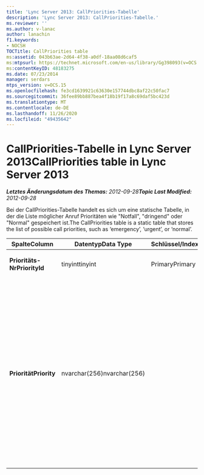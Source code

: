 ```yaml
---
title: 'Lync Server 2013: CallPriorities-Tabelle'
description: 'Lync Server 2013: CallPriorities-Tabelle.'
ms.reviewer: ''
ms.author: v-lanac
author: lanachin
f1.keywords:
- NOCSH
TOCTitle: CallPriorities table
ms:assetid: 043b63ae-2d64-4f38-a0df-18aa08d6caf5
ms:mtpsurl: https://technet.microsoft.com/en-us/library/Gg398093(v=OCS.15)
ms:contentKeyID: 48183275
ms.date: 07/23/2014
manager: serdars
mtps_version: v=OCS.15
ms.openlocfilehash: fe3cd1639921c63630e157744dbc8af22c50fac7
ms.sourcegitcommit: 36fee89bb887bea4f18b19f17a8c69daf5bc423d
ms.translationtype: MT
ms.contentlocale: de-DE
ms.lasthandoff: 11/26/2020
ms.locfileid: "49435642"
---
```

# <a name="callpriorities-table-in-lync-server-2013"></a><span data-ttu-id="aefac-103">CallPriorities-Tabelle in Lync Server 2013</span><span class="sxs-lookup"><span data-stu-id="aefac-103">CallPriorities table in Lync Server 2013</span></span>

<div data-xmlns="http://www.w3.org/1999/xhtml">

<div class="topic" data-xmlns="http://www.w3.org/1999/xhtml" data-msxsl="urn:schemas-microsoft-com:xslt" data-cs="https://msdn.microsoft.com/">

<div data-asp="https://msdn2.microsoft.com/asp">



</div>

<div id="mainSection">

<div id="mainBody"><span data-ttu-id="aefac-104">

<span> </span></span><span class="sxs-lookup"><span data-stu-id="aefac-104">

<span> </span></span></span>

<span data-ttu-id="aefac-105">_**Letztes Änderungsdatum des Themas:** 2012-09-28_</span><span class="sxs-lookup"><span data-stu-id="aefac-105">_**Topic Last Modified:** 2012-09-28_</span></span>

<span data-ttu-id="aefac-106">Bei der CallPriorities-Tabelle handelt es sich um eine statische Tabelle, in der die Liste möglicher Anruf Prioritäten wie "Notfall", "dringend" oder "Normal" gespeichert ist.</span><span class="sxs-lookup"><span data-stu-id="aefac-106">The CallPriorities table is a static table that stores the list of possible call priorities, such as ‘emergency’, ‘urgent’, or ‘normal’.</span></span>


<table>
<colgroup>
<col style="width: 25%" />
<col style="width: 25%" />
<col style="width: 25%" />
<col style="width: 25%" />
</colgroup>
<thead>
<tr class="header">
<th><span data-ttu-id="aefac-107">Spalte</span><span class="sxs-lookup"><span data-stu-id="aefac-107">Column</span></span></th>
<th><span data-ttu-id="aefac-108">Datentyp</span><span class="sxs-lookup"><span data-stu-id="aefac-108">Data Type</span></span></th>
<th><span data-ttu-id="aefac-109">Schlüssel/Index</span><span class="sxs-lookup"><span data-stu-id="aefac-109">Key/Index</span></span></th>
<th><span data-ttu-id="aefac-110">Details</span><span class="sxs-lookup"><span data-stu-id="aefac-110">Details</span></span></th>
</tr>
</thead>
<tbody>
<tr class="odd">
<td><p><span data-ttu-id="aefac-111"><strong>Prioritäts-Nr</strong></span><span class="sxs-lookup"><span data-stu-id="aefac-111"><strong>PriorityId</strong></span></span></p></td>
<td><p><span data-ttu-id="aefac-112">tinyint</span><span class="sxs-lookup"><span data-stu-id="aefac-112">tinyint</span></span></p></td>
<td><p><span data-ttu-id="aefac-113">Primary</span><span class="sxs-lookup"><span data-stu-id="aefac-113">Primary</span></span></p></td>
<td></td>
</tr>
<tr class="even">
<td><p><span data-ttu-id="aefac-114"><strong>Priorität</strong></span><span class="sxs-lookup"><span data-stu-id="aefac-114"><strong>Priority</strong></span></span></p></td>
<td><p><span data-ttu-id="aefac-115">nvarchar(256)</span><span class="sxs-lookup"><span data-stu-id="aefac-115">nvarchar(256)</span></span></p></td>
<td></td>
<td><p><span data-ttu-id="aefac-116">Zulässige Werte:</span><span class="sxs-lookup"><span data-stu-id="aefac-116">Allowed values:</span></span></p>
<ul>
<li><p><span data-ttu-id="aefac-117">0 – unbekannt</span><span class="sxs-lookup"><span data-stu-id="aefac-117">0 - Unknown</span></span></p></li>
<li><p><span data-ttu-id="aefac-118">1 – nicht dringend</span><span class="sxs-lookup"><span data-stu-id="aefac-118">1 – Non-Urgent</span></span></p></li>
<li><p><span data-ttu-id="aefac-119">2 – Normal</span><span class="sxs-lookup"><span data-stu-id="aefac-119">2 - Normal</span></span></p></li>
<li><p><span data-ttu-id="aefac-120">3 – dringend</span><span class="sxs-lookup"><span data-stu-id="aefac-120">3 - Urgent</span></span></p></li>
<li><p><span data-ttu-id="aefac-121">4 – Notfall</span><span class="sxs-lookup"><span data-stu-id="aefac-121">4 - Emergency</span></span></p></li>
</ul></td>
</tr>
</tbody>
</table><span data-ttu-id="aefac-122">


</div>

<span> </span>

</div>

</div>

</span><span class="sxs-lookup"><span data-stu-id="aefac-122">


</div>

<span> </span>

</div>

</div>

</span></span></div>

